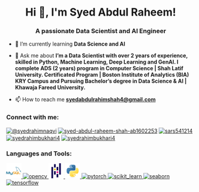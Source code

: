 <h1 align="center">Hi 👋, I'm Syed Abdul Raheem!</h1>
<h3 align="center">A passionate Data Scientist and AI Engineer</h3>

- 🌱 I’m currently learning **Data Science and AI**

- 💬 Ask me about **I’m a Data Scientist with over 2 years of experience, skilled in Python, Machine Learning, Deep Learning and GenAI. I complete ADS (2 years) program in Computer Science | Shah Latif University. Certificated Program | Boston Institute of Analytics (BIA) KRY Campus and Pursuing  Bachelor’s degree in Data Science & AI | Khawaja Fareed University.**

- 📫 How to reach me **syedabdulrahimshah4@gmail.com**

<h3 align="left">Connect with me:</h3>
<p align="left">
<a href="https://twitter.com/@syedrahimnaqvi" target="blank"><img align="center" src="https://raw.githubusercontent.com/rahuldkjain/github-profile-readme-generator/master/src/images/icons/Social/twitter.svg" alt="@syedrahimnaqvi" height="30" width="40" /></a>
<a href="https://linkedin.com/in/syed-abdul-raheem-shah-ab1602253" target="blank"><img align="center" src="https://raw.githubusercontent.com/rahuldkjain/github-profile-readme-generator/master/src/images/icons/Social/linked-in-alt.svg" alt="syed-abdul-raheem-shah-ab1602253" height="30" width="40" /></a>
<a href="https://kaggle.com/sars541214" target="blank"><img align="center" src="https://raw.githubusercontent.com/rahuldkjain/github-profile-readme-generator/master/src/images/icons/Social/kaggle.svg" alt="sars541214" height="30" width="40" /></a>
<a href="https://fb.com/syedrahimbukhari4" target="blank"><img align="center" src="https://raw.githubusercontent.com/rahuldkjain/github-profile-readme-generator/master/src/images/icons/Social/facebook.svg" alt="syedrahimbukhari4" height="30" width="40" /></a>
<a href="https://instagram.com/syedrahimbukhari4" target="blank"><img align="center" src="https://raw.githubusercontent.com/rahuldkjain/github-profile-readme-generator/master/src/images/icons/Social/instagram.svg" alt="syedrahimbukhari4" height="30" width="40" /></a>
</p>

<h3 align="left">Languages and Tools:</h3>
<p align="left"> <a href="https://www.mysql.com/" target="_blank" rel="noreferrer"> <img src="https://raw.githubusercontent.com/devicons/devicon/master/icons/mysql/mysql-original-wordmark.svg" alt="mysql" width="40" height="40"/> </a> <a href="https://opencv.org/" target="_blank" rel="noreferrer"> <img src="https://www.vectorlogo.zone/logos/opencv/opencv-icon.svg" alt="opencv" width="40" height="40"/> </a> <a href="https://pandas.pydata.org/" target="_blank" rel="noreferrer"> <img src="https://raw.githubusercontent.com/devicons/devicon/2ae2a900d2f041da66e950e4d48052658d850630/icons/pandas/pandas-original.svg" alt="pandas" width="40" height="40"/> </a> <a href="https://www.python.org" target="_blank" rel="noreferrer"> <img src="https://raw.githubusercontent.com/devicons/devicon/master/icons/python/python-original.svg" alt="python" width="40" height="40"/> </a> <a href="https://pytorch.org/" target="_blank" rel="noreferrer"> <img src="https://www.vectorlogo.zone/logos/pytorch/pytorch-icon.svg" alt="pytorch" width="40" height="40"/> </a> <a href="https://scikit-learn.org/" target="_blank" rel="noreferrer"> <img src="https://upload.wikimedia.org/wikipedia/commons/0/05/Scikit_learn_logo_small.svg" alt="scikit_learn" width="40" height="40"/> </a> <a href="https://seaborn.pydata.org/" target="_blank" rel="noreferrer"> <img src="https://seaborn.pydata.org/_images/logo-mark-lightbg.svg" alt="seaborn" width="40" height="40"/> </a> <a href="https://www.tensorflow.org" target="_blank" rel="noreferrer"> <img src="https://www.vectorlogo.zone/logos/tensorflow/tensorflow-icon.svg" alt="tensorflow" width="40" height="40"/> </a> </p>
